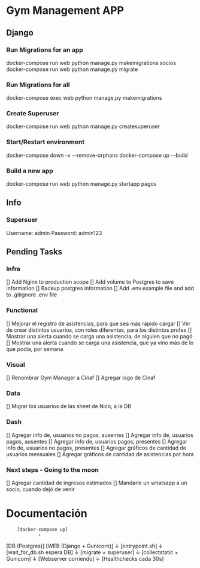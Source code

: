 # Gym Management APP

## Django 
### Run Migrations for an app
docker-compose run web python manage.py makemigrations socios
docker-compose run web python manage.py migrate

### Run Migrations for all
docker-compose exec web python manage.py makemigrations

### Create Superuser
docker-compose run web python manage.py createsuperuser

### Start/Restart environment
docker-compose down -v --remove-orphans
docker-compose up --build

### Build a new app
docker-compose run web python manage.py startapp pagos

## Info
### Supersuer
Username: admin
Password: admin123

## Pending Tasks
### Infra
[] Add Nginx to production scope
[] Add volume to Postgres to save information
[] Backup postgres information
[] Add .env.example file and add to .gitignore .env file

### Functional
[] Mejorar el registro de asistencias, para que sea más rápido cargar
[] Ver de crear distintos usuarios, con roles diferentes, para los distintos profes
[] Mostrar una alerta cuando se carga una asistencia, de alguien que no pagó
[] Mostrar una alerta cuando se carga una asistencia, que ya vino más de lo que podía, por semana

### Visual
[] Renombrar Gym Manager a Cinaf
[] Agregar logo de Cinaf

### Data
[] Migrar los usuarios de las sheet de Nico, a la DB

### Dash
[] Agregar info de, usuarios no pagos, ausentes
[] Agregar info de, usuarios pagos, ausentes
[] Agregar info de, usuarios pagos, presentes
[] Agregar info de, usuarios no pagos, presentes
[] Agregar gráficos de cantidad de usuarios mensuales
[] Agregar gráficos de cantidad de asistencias por hora

### Next steps - Going to the moon
[] Agregar cantidad de ingresos estimados
[] Mandarle un whatsapp a un socio, cuando dejó de venir




# Documentación

        [docker-compose up]
                ↓
 [DB (Postgres)] [WEB (Django + Gunicorn)]
                           ↓
                   [entrypoint.sh]
                           ↓
                [wait_for_db.sh espera DB]
                           ↓
                   [migrate + superuser]
                           ↓
                 [collectstatic + Gunicorn]
                           ↓
                   [Webserver corriendo]
                           ↓
                  [Healthchecks cada 30s]
